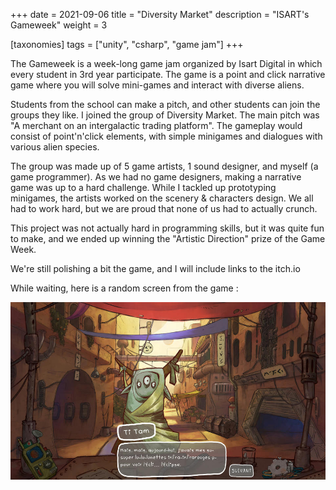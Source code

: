 +++
date = 2021-09-06
title = "Diversity Market"
description = "ISART's Gameweek"
weight = 3

[taxonomies]
tags = ["unity", "csharp", "game jam"]
+++

The Gameweek is a week-long game jam organized by Isart Digital in which every student in 3rd year participate. The game
is a point and click narrative game where you will solve mini-games and interact with diverse aliens.

Students from the school can make a pitch, and other students can join the groups they like.
I joined the group of Diversity Market. The main pitch was "A merchant on an intergalactic trading platform". The
gameplay would consist of point'n'click elements, with simple minigames and dialogues with various alien species.

The group was made up of 5 game artists, 1 sound designer, and myself (a game programmer).
As we had no game designers, making a narrative game was up to a hard challenge.
While I tackled up prototyping minigames, the artists worked on the scenery & characters design.
We all had to work hard, but we are proud that none of us had to actually crunch.

This project was not actually hard in programming skills, but it was quite fun
to make, and we ended up winning the "Artistic Direction" prize of the Game Week.

We're still polishing a bit the game, and I will include links to the itch.io

While waiting, here is a random screen from the game :

![Picture of an alien in a market](/img/diversitymarket/screen.jpg)
